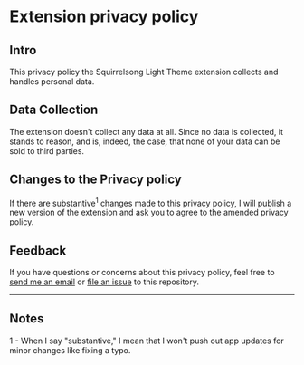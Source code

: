 # Extension privacy policy

## Intro

This privacy policy the Squirrelsong Light Theme extension collects and handles personal data.

## Data Collection

The extension doesn't collect any data at all. Since no data is collected, it stands to reason, and is, indeed, the case, that none of your data can be sold to third parties.

## Changes to the Privacy policy

If there are substantive<sup>1</sup> changes made to this privacy policy, I will publish a new version of the extension and ask you to agree to the amended privacy policy.

## Feedback

If you have questions or concerns about this privacy policy, feel free to [send me an email](mailto:artem@sapegin.ru) or [file an issue](https://github.com/sapegin/squirrelsong/issues/new/choose) to this repository.

***

## Notes

1 - When I say "substantive," I mean that I won't push out app updates for minor changes like fixing a typo.
